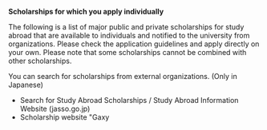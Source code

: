 **Scholarships for which you apply individually** 

The following is a list of major public and private scholarships for study abroad that are available to individuals and notified to the university from organizations. Please check the application guidelines and apply directly on your own. Please note that some scholarships cannot be combined with other scholarships.

You can search for scholarships from external organizations. (Only in Japanese)

  * Search for Study Abroad Scholarships / Study Abroad Information Website (jasso.go.jp)
  * Scholarship website "Gaxy


